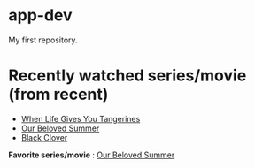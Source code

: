# app-dev
My first repository.

# Recently watched series/movie (from recent)
  - [When Life Gives You Tangerines](https://www.netflix.com/ph-en/title/81681535)
  - [Our Beloved Summer](https://www.netflix.com/title/81486372)
  - [Black Clover](https://www.netflix.com/title/80238012)
    
**Favorite series/movie**
 : [Our Beloved Summer](https://www.netflix.com/title/81486372)
